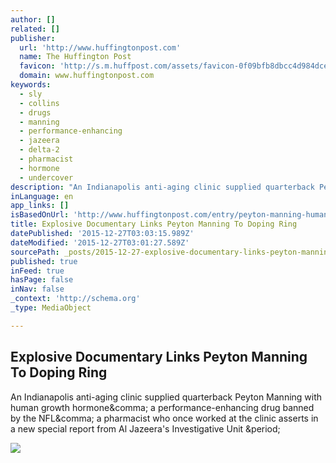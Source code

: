 ```yaml
---
author: []
related: []
publisher:
  url: 'http://www.huffingtonpost.com'
  name: The Huffington Post
  favicon: 'http://s.m.huffpost.com/assets/favicon-0f09bfb8dbcc4d984dce390b5291e0b2.ico'
  domain: www.huffingtonpost.com
keywords:
  - sly
  - collins
  - drugs
  - manning
  - performance-enhancing
  - jazeera
  - delta-2
  - pharmacist
  - hormone
  - undercover
description: "An Indianapolis anti-aging clinic supplied quarterback Peyton Manning with human growth hormone, a performance-enhancing drug banned by the NFL, a pharmacist who once worked at the clinic asserts in a new special report from Al Jazeera's Investigative Unit ."
inLanguage: en
app_links: []
isBasedOnUrl: 'http://www.huffingtonpost.com/entry/peyton-manning-human-growth-hormone_567f16e4e4b0b958f6599440?ncid=tweetlnkushpmg00000067'
title: Explosive Documentary Links Peyton Manning To Doping Ring
datePublished: '2015-12-27T03:03:15.989Z'
dateModified: '2015-12-27T03:01:27.589Z'
sourcePath: _posts/2015-12-27-explosive-documentary-links-peyton-manning-to-doping-ring.md
published: true
inFeed: true
hasPage: false
inNav: false
_context: 'http://schema.org'
_type: MediaObject

---
```

<article style=""><h1>Explosive Documentary Links Peyton Manning To Doping Ring</h1><p>An Indianapolis anti-aging clinic supplied quarterback Peyton Manning with human growth hormone&amp;comma; a performance-enhancing drug banned by the NFL&amp;comma; a pharmacist who once worked at the clinic asserts in a new special report from Al Jazeera's Investigative Unit &amp;period;</p><img src="http://img.huffingtonpost.com/asset/1200_630/567f179c190000380178aa59.jpeg" /></article>